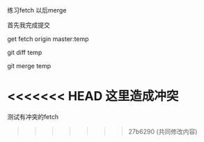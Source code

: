 练习fetch 以后merge

首先我完成提交

get fetch origin master:temp

git diff temp

git merge temp

<<<<<<< HEAD
这里造成冲突
=======
测试有冲突的fetch
>>>>>>> 27b6290 (共同修改内容)
